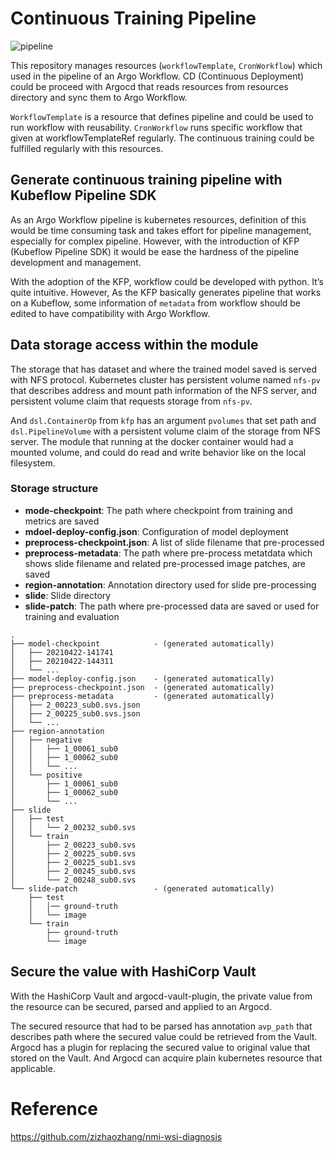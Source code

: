 
# Continuous Training Pipeline
![pipeline](https://github.com/lunarbridge/nwd-pipeline-continuous-training/blob/master/assets/pipeline-graph.png)

This repository manages resources (`workflowTemplate`, `CronWorkflow`) which used in the pipeline of an Argo Workflow. CD (Continuous Deployment) could be proceed with Argocd that reads resources from resources directory and sync them to Argo Workflow.

`WorkflowTemplate` is a resource that defines pipeline and could be used to run workflow with reusability. `CronWorkflow` runs specific workflow that given at workflowTemplateRef regularly. The continuous training could be fulfilled regularly with this resources.

## Generate continuous training pipeline with Kubeflow Pipeline SDK

As an Argo Workflow pipeline is kubernetes resources, definition of this would be time consuming task and takes effort for pipeline management, especially for complex pipeline. However, with the introduction of KFP (Kubeflow Pipeline SDK) it would be ease the hardness of the pipeline development and management.

With the adoption of the KFP, workflow could be developed with python. It’s quite intuitive. However, As the KFP basically generates pipeline that works on a Kubeflow, some information of `metadata` from workflow should be edited to have compatibility with Argo Workflow.

## Data storage access within the module

The storage that has dataset and where the trained model saved is served with NFS protocol. Kubernetes cluster has persistent volume named `nfs-pv` that describes address and mount path information of the NFS server, and persistent volume claim that requests storage from `nfs-pv`. 

And `dsl.ContainerOp` from `kfp` has an argument `pvolumes` that set path and `dsl.PipelineVolume` with a persistent volume claim of the storage from NFS server. The module that running at the docker container would had a mounted volume, and could do read and write behavior like on the local filesystem.

### Storage structure
* **mode-checkpoint**: The path where checkpoint from training and metrics are saved
* **mdoel-deploy-config.json**: Configuration of model deployment
* **preprocess-checkpoint.json**: A list of slide filename that pre-processed
* **preprocess-metadata**: The path where pre-process metatdata which shows slide filename and related pre-processed image patches, are saved
* **region-annotation**: Annotation directory used for slide pre-processing
* **slide**: Slide directory
* **slide-patch**: The path where pre-processed data are saved or used for training and evaluation
```
.
├── model-checkpoint            - (generated automatically)
│   ├── 20210422-141741
│   ├── 20210422-144311
│   └── ...
├── model-deploy-config.json    - (generated automatically)
├── preprocess-checkpoint.json  - (generated automatically)
├── preprocess-metadata         - (generated automatically)
│   ├── 2_00223_sub0.svs.json
│   ├── 2_00225_sub0.svs.json
│   └── ...
├── region-annotation
│   ├── negative
│   │   ├── 1_00061_sub0
│   │   ├── 1_00062_sub0
│   │   └── ...
│   └── positive
│       ├── 1_00061_sub0
│       ├── 1_00062_sub0
│       └── ...
├── slide
│   ├── test
│   │   └── 2_00232_sub0.svs
│   └── train
│       ├── 2_00223_sub0.svs
│       ├── 2_00225_sub0.svs
│       ├── 2_00225_sub1.svs
│       ├── 2_00245_sub0.svs
│       └── 2_00248_sub0.svs
└── slide-patch                 - (generated automatically)
    ├── test
    │   │── ground-truth
    │   └── image
    └── train
        ├── ground-truth
        └── image
```

## Secure the value with HashiCorp Vault

With the HashiCorp Vault and argocd-vault-plugin, the private value from the resource can be secured, parsed and applied to an Argocd. 

The secured resource that had to be parsed has annotation `avp_path` that describes path where the secured value could be retrieved from the Vault. Argocd has a plugin for replacing the secured value to original value that stored on the Vault. And Argocd can acquire plain kubernetes resource that applicable. 

# Reference
https://github.com/zizhaozhang/nmi-wsi-diagnosis
